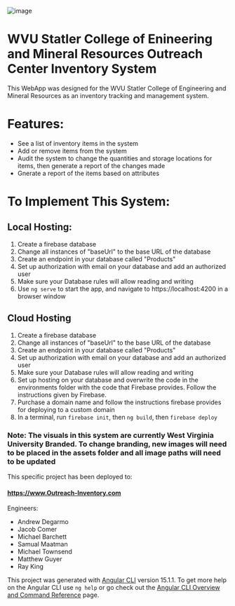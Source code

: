 ![image](https://user-images.githubusercontent.com/89492411/235502463-a1d47a7b-bdc6-4d27-b457-487173d891a5.png)
# WVU Statler College of Enineering and Mineral Resources Outreach Center Inventory System

This WebApp was designed for the WVU Statler College of Engineering and Mineral Resources as an inventory tracking and management system. 

# Features:
- See a list of inventory items in the system
- Add or remove items from the system
- Audit the system to change the quantities and storage locations for items, then generate a report of the changes made
- Gnerate a report of the items based on attributes

# To Implement This System:
## Local Hosting:
1. Create a firebase database
2. Change all instances of "baseUrl" to the base URL of the database
3. Create an endpoint in your database called "Products"
4. Set up authorization with email on your database and add an authorized user
6. Make sure your Database rules will allow reading and writing
7. Use `ng serve` to start the app, and navigate to https://localhost:4200 in a browser window

## Cloud Hosting
1. Create a firebase database
2. Change all instances of "baseUrl" to the base URL of the database
3. Create an endpoint in your database called "Products"
4. Set up authorization with email on your database and add an authorized user
6. Make sure your Database rules will allow reading and writing
7. Set up hosting on your database and overwrite the code in the environments folder with the code that Firebase provides. Follow the instructions given by Firebase. 
8. Purchase a domain name and follow the instructions firebase provides for deploying to a custom domain
9. In a terminal, run `firebase init`, then `ng build`, then `firebase deploy`

### Note: The visuals in this system are currently West Virginia University Branded. To change branding, new images will need to be placed in the assets folder and all image paths will need to be updated


This specific project has been deployed to:
#### https://www.Outreach-Inventory.com

Engineers:
- Andrew Degarmo
- Jacob Comer
- Michael Barchett
- Samual Maatman
- Michael Townsend
- Matthew Guyer
- Ray King

This project was generated with [Angular CLI](https://github.com/angular/angular-cli) version 15.1.1.
To get more help on the Angular CLI use `ng help` or go check out the [Angular CLI Overview and Command Reference](https://angular.io/cli) page.
